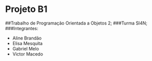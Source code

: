 # Projeto B1

##Trabalho de Programação Orientada a Objetos 2;
###Turma SI4N;
###Integrantes:
* Aline Brandão
* Elisa Mesquita
* Gabriel Melo
* Victor Macedo

